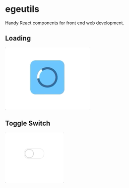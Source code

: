 # egeutils
Handy React components for front end web development.

## Loading
 ![loading gif](./Loading/loading.gif) 
 
 ## Toggle Switch
 ![toggle gif](./Toggle/toggle.gif)
